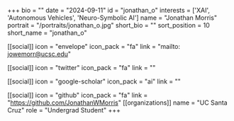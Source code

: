 +++
bio = "" 
date = "2024-09-11" 
id = "jonathan_o" 
interests = ['XAI', 'Autonomous Vehicles', 'Neuro-Symbolic AI'] 
name = "Jonathan Morris" 
portrait = "/portraits/jonathan_o.jpg" 
short_bio = "" 
sort_position = 10
 short_name = "jonathan_o" 

[[social]] 
    icon = "envelope" 
    icon_pack = "fa" 
    link = "mailto: jowemorr@ucsc.edu"

 [[social]] 
    icon = "twitter" 
    icon_pack = "fa" 
    link = "" 

[[social]] 
    icon = "google-scholar" 
    icon_pack = "ai" 
    link = "" 

[[social]] 
    icon = "github" 
    icon_pack = "fa" 
    link = "https://github.com/JonathanWMorris" 
[[organizations]] 
     name = "UC Santa Cruz" 
      role = "Undergrad Student" 
+++